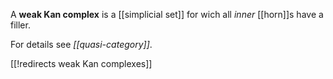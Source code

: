 A **weak Kan complex** is a [[simplicial set]] for wich all _inner_ [[horn]]s have a filler.



For details see _[[quasi-category]]_.

[[!redirects weak Kan complexes]]
